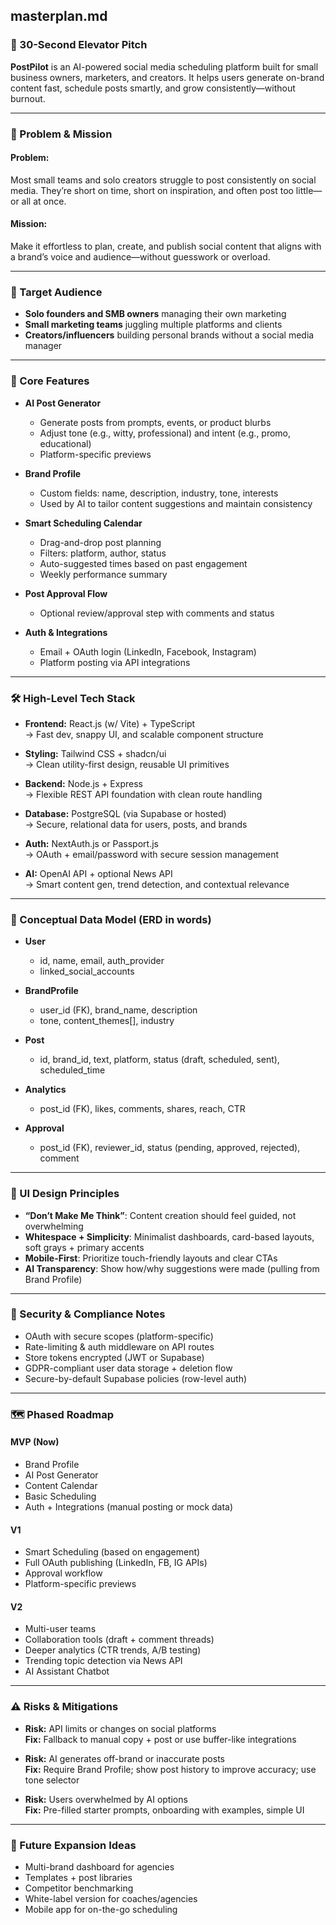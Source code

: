 ## masterplan.md

### 🚀 30-Second Elevator Pitch

**PostPilot** is an AI-powered social media scheduling platform built for small business owners, marketers, and creators. It helps users generate on-brand content fast, schedule posts smartly, and grow consistently—without burnout.

---

### 🧩 Problem & Mission

#### Problem:
Most small teams and solo creators struggle to post consistently on social media. They’re short on time, short on inspiration, and often post too little—or all at once.

#### Mission:
Make it effortless to plan, create, and publish social content that aligns with a brand’s voice and audience—without guesswork or overload.

---

### 🎯 Target Audience

- **Solo founders and SMB owners** managing their own marketing
- **Small marketing teams** juggling multiple platforms and clients
- **Creators/influencers** building personal brands without a social media manager

---

### 🧰 Core Features

- **AI Post Generator**
  - Generate posts from prompts, events, or product blurbs
  - Adjust tone (e.g., witty, professional) and intent (e.g., promo, educational)
  - Platform-specific previews

- **Brand Profile**
  - Custom fields: name, description, industry, tone, interests
  - Used by AI to tailor content suggestions and maintain consistency

- **Smart Scheduling Calendar**
  - Drag-and-drop post planning
  - Filters: platform, author, status
  - Auto-suggested times based on past engagement
  - Weekly performance summary

- **Post Approval Flow**
  - Optional review/approval step with comments and status

- **Auth & Integrations**
  - Email + OAuth login (LinkedIn, Facebook, Instagram)
  - Platform posting via API integrations

---

### 🛠 High-Level Tech Stack

- **Frontend:** React.js (w/ Vite) + TypeScript  
  → Fast dev, snappy UI, and scalable component structure

- **Styling:** Tailwind CSS + shadcn/ui  
  → Clean utility-first design, reusable UI primitives

- **Backend:** Node.js + Express  
  → Flexible REST API foundation with clean route handling

- **Database:** PostgreSQL (via Supabase or hosted)  
  → Secure, relational data for users, posts, and brands

- **Auth:** NextAuth.js or Passport.js  
  → OAuth + email/password with secure session management

- **AI:** OpenAI API + optional News API  
  → Smart content gen, trend detection, and contextual relevance

---

### 🧮 Conceptual Data Model (ERD in words)

- **User**
  - id, name, email, auth_provider
  - linked_social_accounts

- **BrandProfile**
  - user_id (FK), brand_name, description
  - tone, content_themes[], industry

- **Post**
  - id, brand_id, text, platform, status (draft, scheduled, sent), scheduled_time

- **Analytics**
  - post_id (FK), likes, comments, shares, reach, CTR

- **Approval**
  - post_id (FK), reviewer_id, status (pending, approved, rejected), comment

---

### 🎨 UI Design Principles

- **“Don’t Make Me Think”**: Content creation should feel guided, not overwhelming
- **Whitespace + Simplicity**: Minimalist dashboards, card-based layouts, soft grays + primary accents
- **Mobile-First**: Prioritize touch-friendly layouts and clear CTAs
- **AI Transparency**: Show how/why suggestions were made (pulling from Brand Profile)

---

### 🔐 Security & Compliance Notes

- OAuth with secure scopes (platform-specific)
- Rate-limiting & auth middleware on API routes
- Store tokens encrypted (JWT or Supabase)
- GDPR-compliant user data storage + deletion flow
- Secure-by-default Supabase policies (row-level auth)

---

### 🗺 Phased Roadmap

#### MVP (Now)
- Brand Profile
- AI Post Generator
- Content Calendar
- Basic Scheduling
- Auth + Integrations (manual posting or mock data)

#### V1
- Smart Scheduling (based on engagement)
- Full OAuth publishing (LinkedIn, FB, IG APIs)
- Approval workflow
- Platform-specific previews

#### V2
- Multi-user teams
- Collaboration tools (draft + comment threads)
- Deeper analytics (CTR trends, A/B testing)
- Trending topic detection via News API
- AI Assistant Chatbot

---

### ⚠️ Risks & Mitigations

- **Risk:** API limits or changes on social platforms  
  **Fix:** Fallback to manual copy + post or use buffer-like integrations

- **Risk:** AI generates off-brand or inaccurate posts  
  **Fix:** Require Brand Profile; show post history to improve accuracy; use tone selector

- **Risk:** Users overwhelmed by AI options  
  **Fix:** Pre-filled starter prompts, onboarding with examples, simple UI

---

### 🌱 Future Expansion Ideas

- Multi-brand dashboard for agencies
- Templates + post libraries
- Competitor benchmarking
- White-label version for coaches/agencies
- Mobile app for on-the-go scheduling
